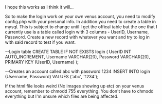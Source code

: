 I hope this works as I think it will...

So to make the login work on your own venus account, you need to modify config.php with your personal info. In addition you need to create a table in mysql. This is subject to change until I get the offical table but the one that I currently use is a table called login with 3 columns - UserID, Username, Password. Create a new record with whatever you want and try to log in with said record to test if you want. 

--Login table
CREATE TABLE IF NOT EXISTS login (
    UserID INT AUTO_INCREMENT,
    Username VARCHAR(20),
    Password VARCHAR(20),
    PRIMARY KEY (UserID, Username)
);


--Creates an account called abc with password 1234
INSERT INTO login (Username, Password) 
VALUES ('abc', '1234');



If the html file looks weird (No images showing up etc) on your venus account, remember to chmodd 755 everything. You don't have to chmodd everything but I'm unsure which files are being affected.
